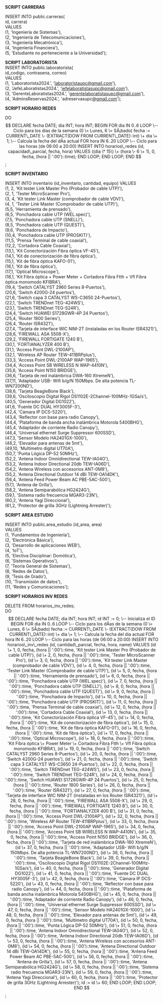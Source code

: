 **SCRIPT CARRERAS** 

INSERT INTO public.carreras(  
	id, carrera)  
	VALUES   
	(1, 'Ingeniería de Sistemas'),  
	(2, 'Ingeniería de Telecomunicaciones'),  
	(3, 'Ingeniería Mecatrónica'),  
	(4, 'Ingeniería Financiera'),  
(5, 'Estudiante no perteneciente a la Universidad');

**SCRIPT LABORATORISTA**  
INSERT INTO public.laboratorista(  
	id\_codigo, contrasena, correo)  
	VALUES   
(1, 'Laboratorista2024.', '[laboratoristaupc@gmail.com](mailto:laboratoristaupc@gmail.com)'),  
	(2, 'JefeLaboratistas2024.', '[jefelaboratistasupc@gmail.com](mailto:jefelaboratistasupc@gmail.com)'),  
(3, 'GerenteLaboratistas2024.', '[gerentelaboratistasupc@gmail.com](mailto:gerentelaboratistasupc@gmail.com)'),  
(4, 'AdminsReservas2024.', 'adreservasupc[@gmail.com](mailto:administradoresreservasupc@gmail.com)');

**SCRIPT HORARIO REDES** 

DO $$  
DECLARE  
    fecha DATE;  
    dia INT;  
    hora INT;  
BEGIN  
    FOR dia IN 0..6 LOOP  \-- Ciclo para los di­as de la semana (0 \= Lunes, 6 \= SÃ¡bado)  
        fecha := CURRENT\_DATE \- (EXTRACT(DOW FROM CURRENT\_DATE)::int) \+ dia \+ 1;  \-- Calcula la fecha del dÃ­a actual  
        FOR hora IN 6..20 LOOP  \-- Ciclo para las horas (de 06:00 a 20:00)  
            INSERT INTO horarios\_redes (id, capacidad\_parcial, fecha, hora) VALUES ((dia \* 15\) \+ (hora \- 6 \+ 1), 0, fecha, (hora || ':00')::time);  
        END LOOP;  
    END LOOP;  
END $$;

**SCRIPT INVENTARIO**

INSERT INTO inventario (id\_inventario, cantidad, equipo) VALUES  
    (1, 2, 'Kit tester Link Master Pro (Probador de cable UTP)'),  
    (2, 1, 'Tester MicroScanner Pro'),  
    (3, 4, 'Kit tester Link Master (comprobador de cable VDV)'),  
    (4, 1, 'Tester Link Master (Comprobador de cable UTP)'),  
    (5,5, 'Herramienta de prensado'),  
    (6,5, 'Ponchadora cable UTP (WEL.spec)'),  
    (7,5, 'Ponchadora cable UTP (SNELL)'),  
    (8,5, 'Ponchadora cable UTP (QUEST)'),  
    (9,6, 'Ponchadora de Impacto'),  
    (10,4, 'Ponchadora cable UTP (PROSKIT)'),  
    (11,5, 'Prensa Terminal de cable coaxial'),  
    (12,2, 'Cortadora Cable Coaxial'),  
    (13,1, 'Kit Conectorización Fibra óptica VF-45'),  
    (14,1, 'Kit de conectorización de fibra óptica'),  
    (15,1, 'Kit de fibra óptica KAFO-01'),  
    (16,1, 'Kit de fibra óptica'),  
    (17,1, 'Optical Microscope'),  
    (18,1, 'Kit Fibra óptica \+ Power Meter \+ Cortadora Fibra Ftth \+ Vfl Fibra óptica monomodo KFIBRA'),  
    (19,4, 'Switch CATALYST 2960 Series 8-Puertos'),  
    (20,6, 'Switch 4200G-24 puertos'),  
    (21,6, 'Switch capa 3 CATALYST WS-C3650 24-Puertos'),  
    (22,1, 'Switch TRENDnet TEG-424WS'),  
    (23,1, 'Switch TRENDnet TEG-S24R'),  
    (24,4, 'Switch HUAWEI S1728GWR-4P 24 Puertos'),  
    (25,4, 'Router 1800 Series'),  
    (26,4, 'Router ISR4321'),  
    (27,4, 'Tarjeta de interface WIC NIM-2T (instaladas en los Router ISR4321)'),  
    (28,6, 'FIREWALL ASA 5508-X'),  
    (29,2, 'FIREWALL FORTIGATE 1240 B'),  
    (30,1, 'FORTIANALYZER 400 B'),  
    (31,1, 'Access Point DWL-2100AP'),  
    (32,1, 'Wireless AP Router TEW-411BRPplus'),  
    (33,3, 'Access Point DWL-2100AP WAP-1965'),  
    (34,4, 'Access Point SB WIRELESS N WAP-4410N'),  
    (35,6, 'Access Point N150 BRIDGE'),  
    (36,6, 'Tarjeta de red inalámbrica DWA-160 XtremeN'),  
    (37,11, 'Adaptador USB- Wifi b/g/N 150Mbps. De alta potencia TL-WN7200ND'),  
    (38,6, 'Tarjeta BeagleBone Black'),  
    (39,6, 'Osciloscopio Digital Rigol DS1102E-2Channel-100MHz-1GSa/s'),  
    (40,5, 'Generador Digital DG1022'),  
    (41,6, 'Fuente DC DUAL HY3005F-3'),  
    (42,4, 'Cámara IP DCS-5220'),  
    (43,4, 'Reflector con base para radio Canopy'),  
    (44,4, 'Plataforma de banda ancha inalámbrica Motorola 5400BHG'),  
    (45,4, 'Adaptador de corriente Radio Canopy'),  
    (46,4, 'Universal ethernet Surge Suppressor 600SSD'),  
    (47,3, 'Sensor Modelo HA2401GX-1000'),  
    (48,2, 'Elevador para antenas de 5mt'),  
    (49,10, 'Multímetro digital UT70A'),  
    (50,7, 'Punta Lógica DP-52 50MHz'),  
    (52,2, 'Antena Indoor Omnidirectional TEW-IA04O'),  
    (53,2, 'Antena Indoor Directional 20db TEW-IA06D'),  
    (54,2, 'Antena Wireless con accesorios ANT-0M8'),  
    (55,2, 'Antena Directional Outdoor 14 dBi TEW-OA14DK'),  
    (56,4, 'Antena Feed Power Beam AC PBE-5AC-500'),  
    (57,1, 'Antena de Grilla'),  
    (58,2, 'Antena Semiparabólica HG2424G'),  
    (59,1, 'Sistema radio frecuencia MGAR3-23N'),  
    (60,2, 'Antena Yagi Direccional'),  
    (61,2, 'Protector de grilla 3GHz (Lightning Arrester)');

**SCRIPT AREA ESTUDIO**

INSERT INTO public.area\_estudio (id\_area, area)  
VALUES   
    (1, 'Fundamentos de Ingeniería'),  
    (2, 'Electrónica Básica'),  
    (3, 'Desarrollo de aplicaciones WEB'),  
    (4, 'IoT'),  
    (5, 'Electiva Disciplinar: Domótica'),  
    (6, 'Sistemas Operativos'),  
    (7, 'Teoría General de Sistemas'),  
    (8, 'Redes de Datos'),  
    (9, 'Tesis de Grado'),  
    (10, 'Transmisión de datos'),  
    (11, 'Redes y Comunicaciones');

**SCRIPT HORARIOS INV REDES**

DELETE FROM horarios\_inv\_redes;  
DO $$  
DECLARE  
    fecha DATE;  
    dia INT;  
    hora INT;  
    id INT := 0;  \-- Inicializa el ID  
BEGIN  
    FOR dia IN 0..6 LOOP  \-- Ciclo para los dÃ­as de la semana (0 \= Lunes, 6 \= SÃ¡bado)  
        fecha := CURRENT\_DATE \- (EXTRACT(DOW FROM CURRENT\_DATE)::int) \+ dia \+ 1;  \-- Calcula la fecha del di­a actual  
        FOR hora IN 6..20 LOOP  \-- Ciclo para las horas (de 06:00 a 20:00)  
            INSERT INTO horarios\_inv\_redes (id, cantidad\_parcial, fecha, hora, name) VALUES   
                (id \+ 1, 0, fecha, (hora || ':00')::time, 'Kit tester Link Master Pro (Probador de cable UTP)'),  
                (id \+ 2, 0, fecha, (hora || ':00')::time, 'Tester MicroScanner Pro'),  
                (id \+ 3, 0, fecha, (hora || ':00')::time, 'Kit tester Link Master (comprobador de cable VDV)'),  
                (id \+ 4, 0, fecha, (hora || ':00')::time, 'Tester Link Master (Comprobador de cable UTP)'),  
                (id \+ 5, 0, fecha, (hora || ':00')::time, 'Herramienta de prensado'),  
                (id \+ 6, 0, fecha, (hora || ':00')::time, 'Ponchadora cable UTP (WEL.spec)'),  
                (id \+ 7, 0, fecha, (hora || ':00')::time, 'Ponchadora cable UTP (SNELL)'),  
                (id \+ 8, 0, fecha, (hora || ':00')::time, 'Ponchadora cable UTP (QUEST)'),  
                (id \+ 9, 0, fecha, (hora || ':00')::time, 'Ponchadora de Impacto'),  
                (id \+ 10, 0, fecha, (hora || ':00')::time, 'Ponchadora cable UTP (PROSKIT)'),  
                (id \+ 11, 0, fecha, (hora || ':00')::time, 'Prensa Terminal de cable coaxial'),  
                (id \+ 12, 0, fecha, (hora || ':00')::time, 'Cortadora Cable Coaxial'),  
                (id \+ 13, 0, fecha, (hora || ':00')::time, 'Kit Conectorización Fibra óptica VF-45'),  
                (id \+ 14, 0, fecha, (hora || ':00')::time, 'Kit de conectorización de fibra óptica'),  
                (id \+ 15, 0, fecha, (hora || ':00')::time, 'Kit de fibra óptica KAFO-01'),  
                (id \+ 16, 0, fecha, (hora || ':00')::time, 'Kit de fibra óptica'),  
                (id \+ 17, 0, fecha, (hora || ':00')::time, 'Optical Microscope'),  
                (id \+ 18, 0, fecha, (hora || ':00')::time, 'Kit Fibra óptica \+ Power Meter \+ Cortadora Fibra Ftth \+ Vfl Fibra óptica monomodo KFIBRA'),  
                (id \+ 19, 0, fecha, (hora || ':00')::time, 'Switch CATALYST 2960 Series 8-Puertos'),  
                (id \+ 20, 0, fecha, (hora || ':00')::time, 'Switch 4200G-24 puertos'),  
                (id \+ 21, 0, fecha, (hora || ':00')::time, 'Switch capa 3 CATALYST WS-C3650 24-Puertos'),  
                (id \+ 22, 0, fecha, (hora || ':00')::time, 'Switch TRENDnet TEG-424WS'),  
                (id \+ 23, 0, fecha, (hora || ':00')::time, 'Switch TRENDnet TEG-S24R'),  
                (id \+ 24, 0, fecha, (hora || ':00')::time, 'Switch HUAWEI S1728GWR-4P 24 Puertos'),  
                (id \+ 25, 0, fecha, (hora || ':00')::time, 'Router 1800 Series'),  
                (id \+ 26, 0, fecha, (hora || ':00')::time, 'Router ISR4321'),  
                (id \+ 27, 0, fecha, (hora || ':00')::time, 'Tarjeta de interface WIC NIM-2T (instaladas en los Router ISR4321)'),  
                (id \+ 28, 0, fecha, (hora || ':00')::time, 'FIREWALL ASA 5508-X'),  
                (id \+ 29, 0, fecha, (hora || ':00')::time, 'FIREWALL FORTIGATE 1240 B'),  
                (id \+ 30, 0, fecha, (hora || ':00')::time, 'FORTIANALYZER 400 B'),  
                (id \+ 31, 0, fecha, (hora || ':00')::time, 'Access Point DWL-2100AP'),  
                (id \+ 32, 0, fecha, (hora || ':00')::time, 'Wireless AP Router TEW-411BRPplus'),  
                (id \+ 33, 0, fecha, (hora || ':00')::time, 'Access Point DWL-2100AP WAP-1965'),  
                (id \+ 34, 0, fecha, (hora || ':00')::time, 'Access Point SB WIRELESS N WAP-4410N'),  
                (id \+ 35, 0, fecha, (hora || ':00')::time, 'Access Point N150 BRIDGE'),  
                (id \+ 36, 0, fecha, (hora || ':00')::time, 'Tarjeta de red inalámbrica DWA-160 XtremeN'),  
                (id \+ 37, 0, fecha, (hora || ':00')::time, 'Adaptador USB- Wifi b/g/N 150Mbps. De alta potencia TL-WN7200ND'),  
                (id \+ 38, 0, fecha, (hora || ':00')::time, 'Tarjeta BeagleBone Black'),  
                (id \+ 39, 0, fecha, (hora || ':00')::time, 'Osciloscopio Digital Rigol DS1102E-2Channel-100MHz-1GSa/s'),  
                (id \+ 40, 0, fecha, (hora || ':00')::time, 'Generador Digital DG1022'),  
                (id \+ 41, 0, fecha, (hora || ':00')::time, 'Fuente DC DUAL HY3005F-3'),  
                (id \+ 42, 0, fecha, (hora || ':00')::time, 'Cámara IP DCS-5220'),  
                (id \+ 43, 0, fecha, (hora || ':00')::time, 'Reflector con base para radio Canopy'),  
                (id \+ 44, 0, fecha, (hora || ':00')::time, 'Plataforma de banda ancha inalámbrica Motorola 5400BHG'),  
                (id \+ 45, 0, fecha, (hora || ':00')::time, 'Adaptador de corriente Radio Canopy'),  
                (id \+ 46, 0, fecha, (hora || ':00')::time, 'Universal ethernet Surge Suppressor 600SSD'),  
                (id \+ 47, 0, fecha, (hora || ':00')::time, 'Sensor Modelo HA2401GX-1000'),  
                (id \+ 48, 0, fecha, (hora || ':00')::time, 'Elevador para antenas de 5mt'),  
                (id \+ 49, 0, fecha, (hora || ':00')::time, 'Multímetro digital UT70A'),  
                (id \+ 50, 0, fecha, (hora || ':00')::time, 'Punta Lógica DP-52 50MHz'),  
                (id \+ 51, 0, fecha, (hora || ':00')::time, 'Antena Indoor Omnidirectional TEW-IA04O'),  
                (id \+ 52, 0, fecha, (hora || ':00')::time, 'Antena Indoor Directional 20db TEW-IA06D'),  
                (id \+ 53, 0, fecha, (hora || ':00')::time, 'Antena Wireless con accesorios ANT-0M8'),  
                (id \+ 54, 0, fecha, (hora || ':00')::time, 'Antena Directional Outdoor 14 dBi TEW-OA14DK'),  
                (id \+ 55, 0, fecha, (hora || ':00')::time, 'Antena Feed Power Beam AC PBE-5AC-500'),  
                (id \+ 56, 0, fecha, (hora || ':00')::time, 'Antena de Grilla'),  
                (id \+ 57, 0, fecha, (hora || ':00')::time, 'Antena Semiparabólica HG2424G'),  
                (id \+ 58, 0, fecha, (hora || ':00')::time, 'Sistema radio frecuencia MGAR3-23N'),  
                (id \+ 59, 0, fecha, (hora || ':00')::time, 'Antena Yagi Direccional'),  
                (id \+ 60, 0, fecha, (hora || ':00')::time, 'Protector de grilla 3GHz (Lightning Arrester)');  
            id := id \+ 60;    
        END LOOP;  
    END LOOP;  
END $$;

